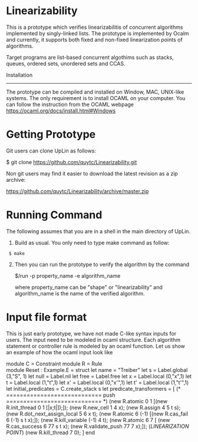 
# Linearizability

This is a prototype which verifies linearizabilitis of concurrent algorithms implemented by singly-linked lists. 
The prototype is implemented by Ocalm and currently, it supports both fixed and non-fixed linearization points of algorithms. 

Target programs are list-based concurrent algothims such as stacks, queues, ordered sets, unordered sets and CCAS.

Installation
************

The prototype can be compiled and installed on Window, MAC, UNIX-like systems. The only requirement is to install OCAML on your 
computer.  You can follow the instruction from the OCAML webpage https://ocaml.org/docs/install.html#Windows  

Getting Prototype
===============

   Git users can clone UpLin as follows:

   $ git clone https://github.com/quytc/Linearizability.git

   Non git users may find it easier to download the latest revision as
   a zip archive:

   https://github.com/quytc/Linearizability/archive/master.zip

Running Command
==================

   The following assumes that you are in a shell in the main directory
   of UpLin.

   1. Build as usual. You only need to type make command as follow:
      
     $ make

   2. Then you can run the prototype to verify the algorithm by the command 
   
      $/run -p property_name -e algorithm_name

      where property_name can be "shape" or "linearizability" and algorithm_name is the name of the verified algorithm.

Input file format
==================   
This is just early prototype, we have not made C-like syntax inputs for users. The input need to be modeled in ocaml structure. Each algorithm statement or controller rule is modeled by an ocaml function. Let us show an example of how the ocaml input look like

module C = Constraint
module R = Rule  
  module Reset : Example.E = struct
  let name = "Treiber"
  let s = Label.global (3,"S", 1)
  let null = Label.nil
  let free = Label.free
  let x = Label.local (0,"x",1)
  let t = Label.local (1,"t",1)
  let x' = Label.local (0,"x'",1)
  let t' = Label.local (1,"t'",1)
  let initial_predicates  =
  C.create_stack s 
  let predicate_transformers =
   [
    (* ============================ push ============================ *)
   (new R.atomic 0 1 [(new R.init_thread 0 1 [|x;t|]);]);
   (new R.new_cell 1 4 x);
   (new R.assign 4 5 t s);
   (new R.dot_next_assign_local 5 6 x t);
   (new R.atomic 6 (-1) [(new R.cas_fail 6 (-1) s t x);]);
   (new R.kill_variable (-1) 4 t);
   (new R.atomic 6 7 [ (new R.cas_success 6 77 s t x);
   (new R.validate_push 77 7 x);]); (*LINEARIZATION POINT*)
   (new R.kill_thread 7 0);
  ]
end



